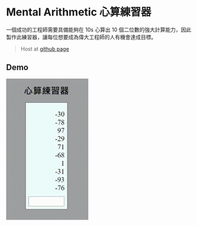 # Mental Arithmetic 心算練習器

一個成功的工程師需要具備能夠在 10s 心算出 10 個二位數的強大計算能力，因此製作此練習器，讓每位想要成為偉大工程師的人有機會達成目標。

> Host at [github page](https://fatsoap.github.io/Mental-Arithmetic/)


## Demo

![demo](demo.gif)
